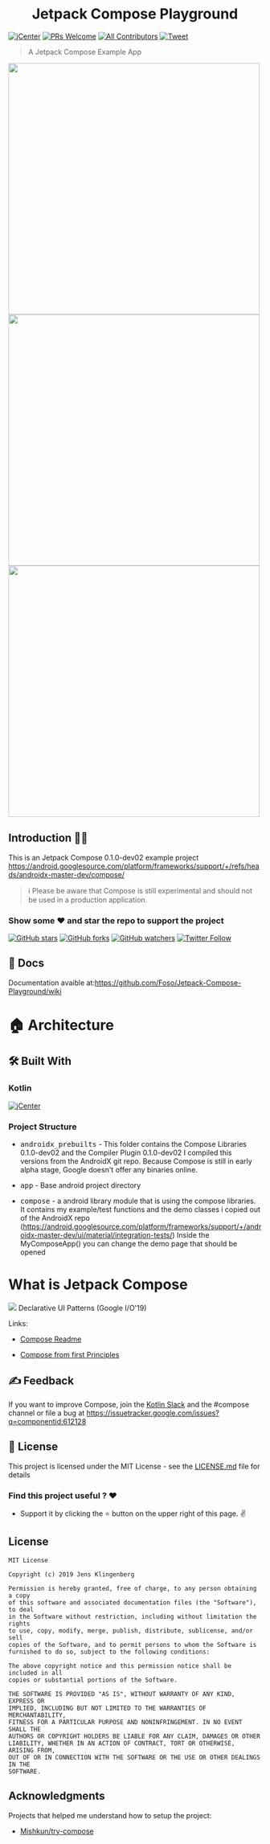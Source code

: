 <h1 align="center">Jetpack Compose Playground</h1>

[![jCenter](https://img.shields.io/badge/MIT-green.svg)](https://github.com/Foso/Jetpack-Compose-Playground/blob/master/LICENSE)
[![PRs Welcome](https://img.shields.io/badge/PRs-welcome-brightgreen.svg?style=flat-square)](http://makeapullrequest.com)
[![All Contributors](https://img.shields.io/badge/all_contributors-1-range.svg?style=flat-square)](#contributors)
  <a href="https://twitter.com/intent/tweet?text=Hey, check out Jetpack-Compose-Playground https://github.com/Foso/Jetpack-Compose-Playground via @jklingenberg_ #Android
"><img src="https://img.shields.io/twitter/url/https/github.com/angular-medellin/meetup.svg?style=social" alt="Tweet"></a>

> A Jetpack Compose Example App

 <p align="left">
    <img src ="https://github.com/Foso/Jetpack-Compose-Playground/blob/master/docs/screenshots/MainPage.png" height=500 />
     <img src ="https://github.com/Foso/Jetpack-Compose-Playground/blob/master/docs/screenshots/counterdemo.png" height=500 />
     <img src ="https://github.com/Foso/Jetpack-Compose-Playground/blob/master/docs/screenshots/TextDemo.png" height=500 />

</p>

## Introduction 🙋‍♂️
This is an Jetpack Compose 0.1.0-dev02 example project https://android.googlesource.com/platform/frameworks/support/+/refs/heads/androidx-master-dev/compose/

> :information_source: Please be aware that Compose is still experimental and should not be used in a production application.


### Show some :heart: and star the repo to support the project

[![GitHub stars](https://img.shields.io/github/stars/Foso/Jetpack-Compose-Playground.svg?style=social&label=Star)](https://github.com/Foso/Jetpack-Compose-Playground) [![GitHub forks](https://img.shields.io/github/forks/Foso/Jetpack-Compose-Playground.svg?style=social&label=Fork)](https://github.com/Foso/Jetpack-Compose-Playground/fork) [![GitHub watchers](https://img.shields.io/github/watchers/Foso/Jetpack-Compose-Playground.svg?style=social&label=Watch)](https://github.com/Foso/Jetpack-Compose-Playground) [![Twitter Follow](https://img.shields.io/twitter/follow/jklingenberg_.svg?style=social)](https://twitter.com/jklingenberg_)

## 📙 Docs
Documentation avaible at:https://github.com/Foso/Jetpack-Compose-Playground/wiki

# 🏠 Architecture

## 🛠️ Built With
### Kotlin
[![jCenter](https://img.shields.io/badge/Kotlin-1.3.60-green.svg)]()


### Project Structure
* <kbd>androidx_prebuilts</kbd> - This folder contains the Compose Libraries 0.1.0-dev02 and the Compiler Plugin 0.1.0-dev02
I compiled this versions from the AndroidX git repo. Because Compose is still in early alpha stage, Google doesn't offer any binaries online.

* <kbd>app</kbd> - Base android project directory
* <kbd>compose</kbd> - a android library module that is using the compose libraries. It contains my example/test functions and
the demo classes i copied out of the AndroidX repo (https://android.googlesource.com/platform/frameworks/support/+/androidx-master-dev/ui/material/integration-tests/)
Inside the MyComposeApp() you can change the demo page that should be opened

# What is Jetpack Compose
[![](http://img.youtube.com/vi/VsStyq4Lzxo/0.jpg)](http://www.youtube.com/watch?v=VsStyq4Lzxo "")
Declarative UI Patterns (Google I/O'19)

Links:
* [Compose Readme](https://android.googlesource.com/platform/frameworks/support/+/refs/heads/androidx-master-dev/compose/)

* [Compose from first Principles ](http://intelligiblebabble.com/compose-from-first-principles/)



## ✍️ Feedback

If you want to improve Compose, join the [Kotlin Slack](https://slack.kotlinlang.org) and the #compose channel or file a bug at https://issuetracker.google.com/issues?q=componentid:612128


## 📜 License

This project is licensed under the MIT License - see the [LICENSE.md](https://github.com/Foso/Jetpack-Compose-Playground/blob/master/LICENSE) file for details

### Find this project useful ? :heart:
* Support it by clicking the :star: button on the upper right of this page. :v:


License
-------

 ```
MIT License

Copyright (c) 2019 Jens Klingenberg

Permission is hereby granted, free of charge, to any person obtaining a copy
of this software and associated documentation files (the "Software"), to deal
in the Software without restriction, including without limitation the rights
to use, copy, modify, merge, publish, distribute, sublicense, and/or sell
copies of the Software, and to permit persons to whom the Software is
furnished to do so, subject to the following conditions:

The above copyright notice and this permission notice shall be included in all
copies or substantial portions of the Software.

THE SOFTWARE IS PROVIDED "AS IS", WITHOUT WARRANTY OF ANY KIND, EXPRESS OR
IMPLIED, INCLUDING BUT NOT LIMITED TO THE WARRANTIES OF MERCHANTABILITY,
FITNESS FOR A PARTICULAR PURPOSE AND NONINFRINGEMENT. IN NO EVENT SHALL THE
AUTHORS OR COPYRIGHT HOLDERS BE LIABLE FOR ANY CLAIM, DAMAGES OR OTHER
LIABILITY, WHETHER IN AN ACTION OF CONTRACT, TORT OR OTHERWISE, ARISING FROM,
OUT OF OR IN CONNECTION WITH THE SOFTWARE OR THE USE OR OTHER DEALINGS IN THE
SOFTWARE.
```


## Acknowledgments
Projects that helped me understand how to setup the project:
* [Mishkun/try-compose
](https://github.com/Mishkun/try-compose)
